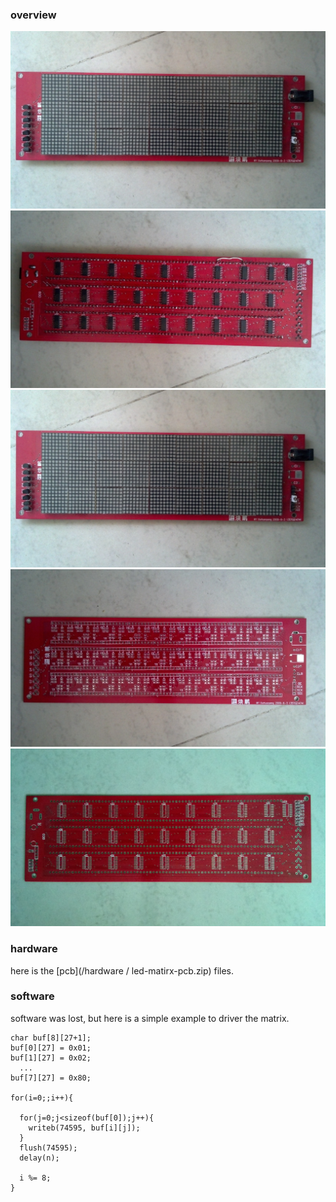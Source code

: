 ### overview
![top](photo/ledm-top.jpg)
![bottom](photo/ledm-bottom.jpg)
![bare pcbs](photo/ledm-top.jpg)
![pcb top](photo/ledm-pcb-top.jpg)
![pcb bottom](photo/ledm-pcb-bottom.jpg)

### hardware
here is the [pcb](/hardware / led-matirx-pcb.zip) files.

### software
software was lost, but here is a simple example to driver the matrix.

```
char buf[8][27+1];
buf[0][27] = 0x01;
buf[1][27] = 0x02;
  ...
buf[7][27] = 0x80;

for(i=0;;i++){

  for(j=0;j<sizeof(buf[0]);j++){
    writeb(74595, buf[i][j]);
  }
  flush(74595);
  delay(n);

  i %= 8;
}
```
